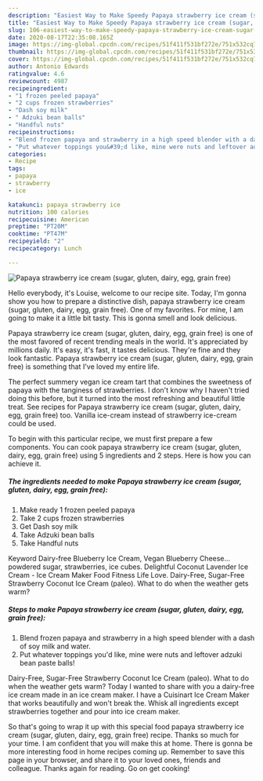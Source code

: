 ```yaml
---
description: "Easiest Way to Make Speedy Papaya strawberry ice cream (sugar, gluten, dairy, egg, grain free)"
title: "Easiest Way to Make Speedy Papaya strawberry ice cream (sugar, gluten, dairy, egg, grain free)"
slug: 106-easiest-way-to-make-speedy-papaya-strawberry-ice-cream-sugar-gluten-dairy-egg-grain-free
date: 2020-08-17T22:35:08.165Z
image: https://img-global.cpcdn.com/recipes/51f411f531bf272e/751x532cq70/papaya-strawberry-ice-cream-sugar-gluten-dairy-egg-grain-free-recipe-main-photo.jpg
thumbnail: https://img-global.cpcdn.com/recipes/51f411f531bf272e/751x532cq70/papaya-strawberry-ice-cream-sugar-gluten-dairy-egg-grain-free-recipe-main-photo.jpg
cover: https://img-global.cpcdn.com/recipes/51f411f531bf272e/751x532cq70/papaya-strawberry-ice-cream-sugar-gluten-dairy-egg-grain-free-recipe-main-photo.jpg
author: Antonio Edwards
ratingvalue: 4.6
reviewcount: 4987
recipeingredient:
- "1 frozen peeled papaya"
- "2 cups frozen strawberries"
- "Dash soy milk"
- " Adzuki bean balls"
- "Handful nuts"
recipeinstructions:
- "Blend frozen papaya and strawberry in a high speed blender with a dash of soy milk and water."
- "Put whatever toppings you&#39;d like, mine were nuts and leftover adzuki bean paste balls!"
categories:
- Recipe
tags:
- papaya
- strawberry
- ice

katakunci: papaya strawberry ice 
nutrition: 100 calories
recipecuisine: American
preptime: "PT20M"
cooktime: "PT47M"
recipeyield: "2"
recipecategory: Lunch

---
```



![Papaya strawberry ice cream (sugar, gluten, dairy, egg, grain free)](https://img-global.cpcdn.com/recipes/51f411f531bf272e/751x532cq70/papaya-strawberry-ice-cream-sugar-gluten-dairy-egg-grain-free-recipe-main-photo.jpg)

Hello everybody, it's Louise, welcome to our recipe site. Today, I'm gonna show you how to prepare a distinctive dish, papaya strawberry ice cream (sugar, gluten, dairy, egg, grain free). One of my favorites. For mine, I am going to make it a little bit tasty. This is gonna smell and look delicious.

Papaya strawberry ice cream (sugar, gluten, dairy, egg, grain free) is one of the most favored of recent trending meals in the world. It's appreciated by millions daily. It's easy, it's fast, it tastes delicious. They're fine and they look fantastic. Papaya strawberry ice cream (sugar, gluten, dairy, egg, grain free) is something that I've loved my entire life.

The perfect summery vegan ice cream tart that combines the sweetness of papaya with the tanginess of strawberries. I don&#39;t know why I haven&#39;t tried doing this before, but it turned into the most refreshing and beautiful little treat. See recipes for Papaya strawberry ice cream (sugar, gluten, dairy, egg, grain free) too. Vanilla ice-cream instead of strawberry ice-cream could be used.


To begin with this particular recipe, we must first prepare a few components. You can cook papaya strawberry ice cream (sugar, gluten, dairy, egg, grain free) using 5 ingredients and 2 steps. Here is how you can achieve it.

<!--inarticleads1-->

##### The ingredients needed to make Papaya strawberry ice cream (sugar, gluten, dairy, egg, grain free):

1. Make ready 1 frozen peeled papaya
1. Take 2 cups frozen strawberries
1. Get Dash soy milk
1. Take  Adzuki bean balls
1. Take Handful nuts


Keyword Dairy-free Blueberry Ice Cream, Vegan Blueberry Cheese… powdered sugar, strawberries, ice cubes. Delightful Coconut Lavender Ice Cream - Ice Cream Maker Food Fitness Life Love. Dairy-Free, Sugar-Free Strawberry Coconut Ice Cream (paleo). What to do when the weather gets warm? 

<!--inarticleads2-->

##### Steps to make Papaya strawberry ice cream (sugar, gluten, dairy, egg, grain free):

1. Blend frozen papaya and strawberry in a high speed blender with a dash of soy milk and water.
1. Put whatever toppings you&#39;d like, mine were nuts and leftover adzuki bean paste balls!


Dairy-Free, Sugar-Free Strawberry Coconut Ice Cream (paleo). What to do when the weather gets warm? Today I wanted to share with you a dairy-free ice cream made in an ice cream maker. I have a Cuisinart Ice Cream Maker that works beautifully and won&#39;t break the. Whisk all ingredients except strawberries together and pour into ice cream maker. 

So that's going to wrap it up with this special food papaya strawberry ice cream (sugar, gluten, dairy, egg, grain free) recipe. Thanks so much for your time. I am confident that you will make this at home. There is gonna be more interesting food in home recipes coming up. Remember to save this page in your browser, and share it to your loved ones, friends and colleague. Thanks again for reading. Go on get cooking!
